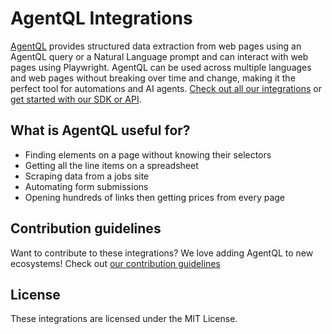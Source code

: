 # AgentQL Integrations

[AgentQL](https://agentql.com) provides structured data extraction from web pages using an AgentQL query or a Natural Language prompt and can interact with web pages using Playwright. AgentQL can be used across multiple languages and web pages without breaking over time and change, making it the perfect tool for automations and AI agents. [Check out all our integrations](https://agentql.com/integrations) or [get started with our SDK or API](https://docs.agentql.com/quick-start).

## What is AgentQL useful for?

- Finding elements on a page without knowing their selectors
- Getting all the line items on a spreadsheet
- Scraping data from a jobs site
- Automating form submissions
- Opening hundreds of links then getting prices from every page

## Contribution guidelines

Want to contribute to these integrations? We love adding AgentQL to new ecosystems! Check out [our contribution guidelines](CONTRIBUTING.md)

## License

These integrations are licensed under the MIT License.
